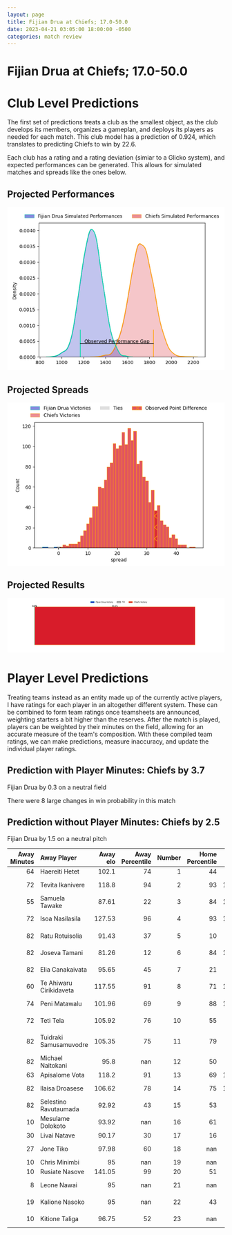 ```yaml
---  
layout: page  
title: Fijian Drua at Chiefs; 17.0-50.0  
date: 2023-04-21 03:05:00 18:00:00 -0500  
categories: match review  
---
```

# Fijian Drua at Chiefs; 17.0-50.0

# Club Level Predictions


The first set of predictions treats a club as the smallest object, as the club develops its members, organizes a gameplan, and deploys its players as needed for each match. This club model has a prediction of 0.924, which translates to predicting Chiefs to win by 22.6.

Each club has a rating and a rating deviation (simiar to a Glicko system), and expected performances can be generated. This allows for simulated matches and spreads like the ones below.
## Projected Performances


![Projected Performances](plots/performances_2023-04-21-Chiefs-FijianDrua.png)
## Projected Spreads


![Projected Spreads](plots/spreads_2023-04-21-Chiefs-FijianDrua.png)
## Projected Results


![Projected Results](plots/resultbar_2023-04-21-Chiefs-FijianDrua.png)
# Player Level Predictions


Treating teams instead as an entity made up of the currently active players, I have ratings for each player in an altogether different system. These can be combined to form team ratings once teamsheets are announced, weighting starters a bit higher than the reserves. After the match is played, players can be weighted by their minutes on the field, allowing for an accurate measure of the team's composition. With these compiled team ratings, we can make predictions, measure inaccuracy, and update the individual player ratings.
## Prediction with Player Minutes: Chiefs by 3.7


Fijian Drua by 0.3 on a neutral field

There were 8 large changes in win probability in this match
## Prediction without Player Minutes: Chiefs by 2.5


Fijian Drua by 1.5 on a neutral pitch



|   Away Minutes | Away Player             |   Away elo |   Away Percentile |   Number |   Home Percentile |   Home elo | Home Player            |   Home Minutes |
|---------------:|:------------------------|-----------:|------------------:|---------:|------------------:|-----------:|:-----------------------|---------------:|
|             64 | Haereiti Hetet          |     102.1  |                74 |        1 |                44 |      94.07 | Ollie Norris           |             47 |
|             72 | Tevita Ikanivere        |     118.8  |                94 |        2 |                93 |     116.55 | Samisoni Taukei'aho    |             63 |
|             55 | Samuela Tawake          |      87.61 |                22 |        3 |                84 |     107.01 | John Ryan              |             50 |
|             72 | Isoa Nasilasila         |     127.53 |                96 |        4 |                93 |     122.08 | Brodie Retallick       |             72 |
|             82 | Ratu Rotuisolia         |      91.43 |                37 |        5 |                10 |      77.55 | Manaaki Selby-Rickit   |             47 |
|             82 | Joseva Tamani           |      81.26 |                12 |        6 |                84 |     113.19 | Samipeni Finau         |             82 |
|             82 | Elia Canakaivata        |      95.65 |                45 |        7 |                21 |      87.53 | Kaylum Boshier         |             82 |
|             60 | Te Ahiwaru Cirikidaveta |     117.55 |                91 |        8 |                71 |     103.92 | Pita Gus Sowakula      |             59 |
|             74 | Peni Matawalu           |     101.96 |                69 |        9 |                88 |     115.05 | Cortez Ratima          |             72 |
|             72 | Teti Tela               |     105.92 |                76 |       10 |                55 |      98.88 | Bryn Gatland           |             82 |
|             82 | Tuidraki Samusamuvodre  |     105.35 |                75 |       11 |                79 |     107.5  | Etene Nanai-Seturo     |             82 |
|             82 | Michael Naitokani       |      95.8  |               nan |       12 |                50 |      96.33 | Rameka Poihipi         |             40 |
|             63 | Apisalome Vota          |     118.2  |                91 |       13 |                69 |     103.32 | Daniel Rona            |             82 |
|             82 | Ilaisa Droasese         |     106.62 |                78 |       14 |                75 |     106.77 | Shaun Stevenson        |             82 |
|             82 | Selestino Ravutaumada   |      92.92 |                43 |       15 |                53 |      97.9  | Damian McKenzie        |             82 |
|             10 | Mesulame Dolokoto       |      93.92 |               nan |       16 |                61 |      98.77 | Tyrone Thompson        |             19 |
|             30 | Livai Natave            |      90.17 |                30 |       17 |                16 |      86.37 | Jared Proffit          |             35 |
|             27 | Jone Tiko               |      97.98 |                60 |       18 |               nan |      95    | Solomone Tukuafu       |             32 |
|             10 | Chris Minimbi           |      95    |               nan |       19 |               nan |      95    | Josh Lord              |             35 |
|             10 | Rusiate Nasove          |     141.05 |                99 |       20 |                51 |      96.16 | Tupou Vaa'i            |             10 |
|              8 | Leone Nawai             |      95    |               nan |       21 |               nan |      84.1  | Simon Parker           |             23 |
|             19 | Kalione Nasoko          |      95    |               nan |       22 |                43 |      93.41 | Te Toiroa Tahuriorangi |             10 |
|             10 | Kitione Taliga          |      96.75 |                52 |       23 |               nan |      95    | Gideon Wrampling       |             42 |

